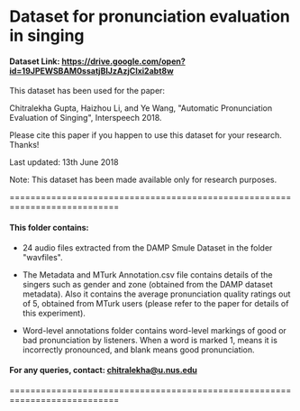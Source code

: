 # Dataset for pronunciation evaluation in singing
#### Dataset Link: https://drive.google.com/open?id=19JPEWSBAM0ssatjBIJzAzjClxi2abt8w

This dataset has been used for the paper:

Chitralekha Gupta, Haizhou Li, and Ye Wang, "Automatic Pronunciation Evaluation of Singing", Interspeech 2018.

Please cite this paper if you happen to use this dataset for your research. Thanks!

Last updated: 13th June 2018 

Note: This dataset has been made available only for research purposes.

===========================================================================
#### This folder contains:
- 24 audio files extracted from the DAMP Smule Dataset in the folder "wavfiles".

- The Metadata and MTurk Annotation.csv file contains details of the singers such as gender and zone (obtained from the DAMP dataset metadata). Also it contains the average pronunciation quality ratings out of 5, obtained from MTurk users (please refer to the paper for details of this experiment).

- Word-level annotations folder contains word-level markings of good or bad pronunciation by listeners. When a word is marked 1, means it is incorrectly pronounced, and blank means good pronunciation.


#### For any queries, contact: chitralekha@u.nus.edu
===========================================================================
